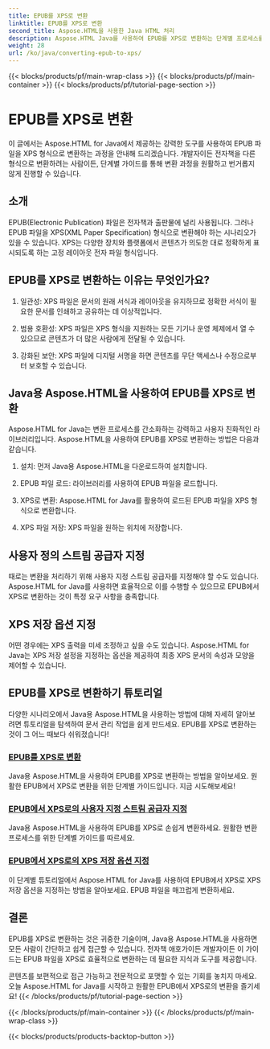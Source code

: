 ```yaml
---
title: EPUB를 XPS로 변환
linktitle: EPUB를 XPS로 변환
second_title: Aspose.HTML을 사용한 Java HTML 처리
description: Aspose.HTML Java를 사용하여 EPUB를 XPS로 변환하는 단계별 프로세스를 알아보세요. 변환을 위한 사용자 지정 스트림 공급자와 XPS 저장 옵션을 지정하는 방법을 알아보세요.
weight: 28
url: /ko/java/converting-epub-to-xps/
---
```


{{< blocks/products/pf/main-wrap-class >}}
{{< blocks/products/pf/main-container >}}
{{< blocks/products/pf/tutorial-page-section >}}

# EPUB를 XPS로 변환


이 글에서는 Aspose.HTML for Java에서 제공하는 강력한 도구를 사용하여 EPUB 파일을 XPS 형식으로 변환하는 과정을 안내해 드리겠습니다. 개발자이든 전자책을 다른 형식으로 변환하려는 사람이든, 단계별 가이드를 통해 변환 과정을 원활하고 번거롭지 않게 진행할 수 있습니다.

## 소개

EPUB(Electronic Publication) 파일은 전자책과 출판물에 널리 사용됩니다. 그러나 EPUB 파일을 XPS(XML Paper Specification) 형식으로 변환해야 하는 시나리오가 있을 수 있습니다. XPS는 다양한 장치와 플랫폼에서 콘텐츠가 의도한 대로 정확하게 표시되도록 하는 고정 레이아웃 전자 파일 형식입니다.

## EPUB를 XPS로 변환하는 이유는 무엇인가요?

1. 일관성: XPS 파일은 문서의 원래 서식과 레이아웃을 유지하므로 정확한 서식이 필요한 문서를 인쇄하고 공유하는 데 이상적입니다.

2. 범용 호환성: XPS 파일은 XPS 형식을 지원하는 모든 기기나 운영 체제에서 열 수 있으므로 콘텐츠가 더 많은 사람에게 전달될 수 있습니다.

3. 강화된 보안: XPS 파일에 디지털 서명을 하면 콘텐츠를 무단 액세스나 수정으로부터 보호할 수 있습니다.

## Java용 Aspose.HTML을 사용하여 EPUB를 XPS로 변환

Aspose.HTML for Java는 변환 프로세스를 간소화하는 강력하고 사용자 친화적인 라이브러리입니다. Aspose.HTML을 사용하여 EPUB를 XPS로 변환하는 방법은 다음과 같습니다.

1. 설치: 먼저 Java용 Aspose.HTML을 다운로드하여 설치합니다.

2. EPUB 파일 로드: 라이브러리를 사용하여 EPUB 파일을 로드합니다.

3. XPS로 변환: Aspose.HTML for Java를 활용하여 로드된 EPUB 파일을 XPS 형식으로 변환합니다.

4. XPS 파일 저장: XPS 파일을 원하는 위치에 저장합니다.

## 사용자 정의 스트림 공급자 지정

때로는 변환을 처리하기 위해 사용자 지정 스트림 공급자를 지정해야 할 수도 있습니다. Aspose.HTML for Java를 사용하면 효율적으로 이를 수행할 수 있으므로 EPUB에서 XPS로 변환하는 것이 특정 요구 사항을 충족합니다.

## XPS 저장 옵션 지정

어떤 경우에는 XPS 출력을 미세 조정하고 싶을 수도 있습니다. Aspose.HTML for Java는 XPS 저장 설정을 지정하는 옵션을 제공하여 최종 XPS 문서의 속성과 모양을 제어할 수 있습니다.

## EPUB를 XPS로 변환하기 튜토리얼
다양한 시나리오에서 Java용 Aspose.HTML을 사용하는 방법에 대해 자세히 알아보려면 튜토리얼을 탐색하여 문서 관리 작업을 쉽게 만드세요. EPUB를 XPS로 변환하는 것이 그 어느 때보다 쉬워졌습니다!
### [EPUB를 XPS로 변환](./convert-epub-to-xps/)
Java용 Aspose.HTML을 사용하여 EPUB를 XPS로 변환하는 방법을 알아보세요. 원활한 EPUB에서 XPS로 변환을 위한 단계별 가이드입니다. 지금 시도해보세요!
### [EPUB에서 XPS로의 사용자 지정 스트림 공급자 지정](./convert-epub-to-xps-specify-custom-stream-provider/)
Java용 Aspose.HTML을 사용하여 EPUB를 XPS로 손쉽게 변환하세요. 원활한 변환 프로세스를 위한 단계별 가이드를 따르세요.
### [EPUB에서 XPS로의 XPS 저장 옵션 지정](./convert-epub-to-xps-specify-xps-save-options/)
이 단계별 튜토리얼에서 Aspose.HTML for Java를 사용하여 EPUB에서 XPS로 XPS 저장 옵션을 지정하는 방법을 알아보세요. EPUB 파일을 매끄럽게 변환하세요.

## 결론

EPUB를 XPS로 변환하는 것은 귀중한 기술이며, Java용 Aspose.HTML을 사용하면 모든 사람이 간단하고 쉽게 접근할 수 있습니다. 전자책 애호가이든 개발자이든 이 가이드는 EPUB 파일을 XPS로 효율적으로 변환하는 데 필요한 지식과 도구를 제공합니다.

콘텐츠를 보편적으로 접근 가능하고 전문적으로 포맷할 수 있는 기회를 놓치지 마세요. 오늘 Aspose.HTML for Java를 시작하고 원활한 EPUB에서 XPS로의 변환을 즐기세요!
{{< /blocks/products/pf/tutorial-page-section >}}

{{< /blocks/products/pf/main-container >}}
{{< /blocks/products/pf/main-wrap-class >}}

{{< blocks/products/products-backtop-button >}}
